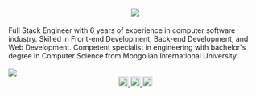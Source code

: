 <h1 align="center">
    <img src="https://readme-typing-svg.herokuapp.com/?font=Righteous&size=35&center=true&vCenter=true&width=500&height=70&duration=4000&lines=Hi+There!+👋;+I'm+Tuguldur+Unurtsetseg!;" />
</h1>

<div>
    Full Stack Engineer with 6 years of experience in computer software industry. Skilled in Front-end Development, Back-end Development, and Web Development. Competent specialist in engineering with bachelor's degree in Computer Science from Mongolian International University.
</div>

<br/>

<div>
    <img src="https://skillicons.dev/icons?i=react,bootstrap,mui,html,css,vscode,github,figma,tailwind,git,nodejs,python,javascript,typescript,express,firebase,mongodb,c,java,nextjs,mysql" />
</div>


<div align="center" marginTop="20"> 
  <a href="mailto:oz.toogii@gmail.com">
        <img src="https://cdn0.iconfinder.com/data/icons/social-circle-3/72/Email-512.png" width="20" />
  </a>
  <a href="https://linkedin.com/in/devtugu" target="_blank">
     <img src="https://cdn3.iconfinder.com/data/icons/picons-social/57/11-linkedin-512.png" width="20" target="_blank" />
  </a>
  <a href="https://salesp07.github.io" target="_blank">
     <img src="https://cdn2.iconfinder.com/data/icons/font-awesome/1792/github-square-512.png" width="20" target="_blank" />
  </a>
</div>
